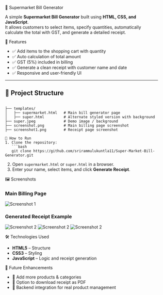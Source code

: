 🛒 Supermarket Bill Generator

A simple **Supermarket Bill Generator** built using **HTML, CSS, and JavaScript**.  
It allows customers to select items, specify quantities, automatically calculate the total with GST, and generate a detailed receipt.

📌 Features
- ✅ Add items to the shopping cart with quantity  
- ✅ Auto calculation of total amount  
- ✅ GST (5%) included in billing  
- ✅ Generate a clean receipt with customer name and date  
- ✅ Responsive and user-friendly UI  

---

## 📂 Project Structure
```

├── templates/
│   ├── supermarket.html   # Main bill generator page
│   ├── super.html         # Alternate styled version with background
├── super.jpeg             # Demo image / background
├── screenshot.png         # Main billing page screenshot
├── screenshot1.png        # Receipt page screenshot

🚀 How to Run
1. Clone the repository:
   ```bash
   git clone https://github.com/srirammulukuntla11/Super-Market-Bill-Generator.git
````
2. Open `supermarket.html` or `super.html` in a browser.
3. Enter your name, select items, and click **Generate Receipt**.

🖼️ Screenshots

### Main Billing Page

![Screenshot 1](https://raw.githubusercontent.com/srirammulukuntla11/Super-Market-Bill-Generator/main/screenshot.png)

### Generated Receipt Example

![Screenshot 2](https://raw.githubusercontent.com/srirammulukuntla11/Super-Market-Bill-Generator/main/screenshot1.png)
![Screenshot 2](https://raw.githubusercontent.com/srirammulukuntla11/Super-Market-Bill-Generator/main/screenshot2.png)
![Screenshot 2](https://raw.githubusercontent.com/srirammulukuntla11/Super-Market-Bill-Generator/main/screenshot3.png)

🛠️ Technologies Used
* **HTML5** – Structure
* **CSS3** – Styling
* **JavaScript** – Logic and receipt generation

🎯 Future Enhancements
* 🔹 Add more products & categories
* 🔹 Option to download receipt as PDF
* 🔹 Backend integration for real product management

